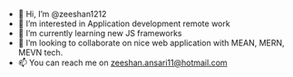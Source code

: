 - 👋 Hi, I’m @zeeshan1212
- 👀 I’m interested in Application development remote work
- 🌱 I’m currently learning new JS frameworks
- 💞️ I’m looking to collaborate on nice web application with MEAN, MERN, MEVN tech.
- 📫 You can reach me on zeeshan.ansari11@hotmail.com

<!---
zeeshan1212/zeeshan1212 is a ✨ special ✨ repository because its `README.md` (this file) appears on your GitHub profile.
You can click the Preview link to take a look at your changes.
--->
